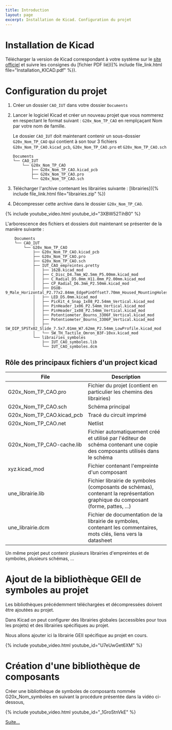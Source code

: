 ```yaml
---
title: Introduction
layout: page
excerpt: Installation de Kicad. Configuration du projet
---
```


# Installation de Kicad

Télécharger la version de Kicad correspondant à votre système sur le [site officiel](https://www.kicad-pcb.org/download/) et suivre les consignes du [fichier PDF lié]({% include file_link.html file="Installation_KICAD.pdf" %}).


# Configuration du projet

1. Créer un dossier `CAO_IUT` dans votre dossier `Documents`
1. Lancer le logiciel Kicad et créer un nouveau projet que vous nommerez en respectant le format suivant : `G20x_Nom_TP_CAO` en remplçaçant Nom par votre nom de famille.

    Le dossier `CAO_IUT` doit maintenant contenir un sous-dossier `G20x_Nom_TP_CAO` qui contient à son tour 3 fichiers `G20x_Nom_TP_CAO.kicad_pcb`, `G20x_Nom_TP_CAO.pro` et `G20x_Nom_TP_CAO.sch`
    
    ```
    Documents
    └── CAO_IUT
        └── G20x_Nom_TP_CAO
            ├── G20x_Nom_TP_CAO.kicad_pcb
            ├── G20x_Nom_TP_CAO.pro
            └── G20x_Nom_TP_CAO.sch
    ```

3. Télécharger l'archive contenant les librairies suivante : [librairies]({% include file_link.html file="librairies.zip" %})
4. Décompresser cette archive dans le dossier `G20x_Nom_TP_CAO`.
 

{% include youtube_video.html youtube_id="3XBW52TihB0" %}



L'arborescence des fichiers et dossiers doit maintenant se présenter de la manière suivante :

```
    Documents
    └── CAO_IUT
        └── G20x_Nom_TP_CAO
            ├── G20x_Nom_TP_CAO.kicad_pcb
            ├── G20x_Nom_TP_CAO.pro
            ├── G20x_Nom_TP_CAO.sch
            ├── IUT_CAO_empreintes.pretty
            │   ├── 162B.kicad_mod
            │   ├── C_Disc_D4.7mm_W2.5mm_P5.00mm.kicad_mod
            │   ├── C_Radial_D5.0mm_H11.0mm_P2.00mm.kicad_mod
            │   ├── CP_Radial_D6.3mm_P2.50mm.kicad_mod
            │   ├── DSUB-9_Male_Horizontal_P2.77x2.84mm_EdgePinOffset7.70mm_Housed_MountingHolesOffset9.12mm.kicad_mod
            │   ├── LED_D5.0mm.kicad_mod
            │   ├── PicKit_4_Snap_1x08_P2.54mm_Vertical.kicad_mod
            │   ├── PinHeader_1x06_P2.54mm_Vertical.kicad_mod
            │   ├── PinHeader_1x08_P2.54mm_Vertical.kicad_mod
            │   ├── Potentiometer_Bourns_3306F_Vertical.kicad_mod
            │   ├── Potentiometer_Bourns_3306P_Vertical.kicad_mod
            │   ├── SW_DIP_SPSTx02_Slide_7.5x7.01mm_W7.62mm_P2.54mm_LowProfile.kicad_mod
            │   └── SW_TH_Tactile_Omron_B3F-10xx.kicad_mod
            └── librairies_symboles
                ├── IUT_CAO_symboles.lib
                └── IUT_CAO_symboles.dcm
```

## Rôle des principaux fichiers d'un project kicad

| File                      | Description                                                                                                                    |
| ------------------------- | ------------------------------------------------------------------------------------------------------------------------------ |
| G20x_Nom_TP_CAO.pro       | Fichier du projet (contient en particulier les chemins des librairies)                                                         |
| G20x_Nom_TP_CAO.sch       | Schéma principal                                                                                                               |
| G20x_Nom_TP_CAO.kicad_pcb | Tracé du circuit imprimé                                                                                                       |
| G20x_Nom_TP_CAO.net       | Netlist                                                                                                                        |
| G20x_Nom_TP_CAO-cache.lib | Fichier automatiquement créé et utilisé par l'éditeur de schéma contenant une copie des composants utilisés dans le schéma     |
| xyz.kicad_mod             | Fichier contenant l'empreinte d'un composant                                                                                   |
| une_librairie.lib         | Fichier librairie de symboles (composants de schémas), contenant la représentation graphique du composant (forme, pattes, ...) |
| une_librairie.dcm         | Fichier de documentation de la librairie de symboles, contenant les commentaires, mots clés, liens vers la datasheet           |

Un même projet peut contenir plusieurs librairies d'empreintes et de symboles, plusieurs schémas, ...

# Ajout de la bibliothèque GEII de symboles au projet

Les bibliothèques précédemment téléchargées et décompressées doivent être ajoutées au projet. 

Dans Kicad on peut configurer des librairies globales (accessibles pour tous les projets) et des librairies spécifiques au projet.

Nous allons ajouter ici la librairie GEII spécifique au projet en cours.

{% include youtube_video.html youtube_id="U7eUwGet6XM" %}


# Création d'une bibliothèque de composants

Créer une bibliothèque de symboles de composants nommée G20x_Nom_symboles en suivant la procédure présentée dans la vidéo ci-dessous,

{% include youtube_video.html youtube_id="_1GroStnVkE" %}


[Suite...]({{site.baseurl}}/enonces/tp2)